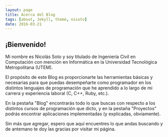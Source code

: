 ```yaml
---
layout: page
title: Acerca del Blog
tags: [about, Jekyll, theme, nisoto]
date: 2016-03-21
---
```


## ¡Bienvenido!

Mi nombre es Nicolás Soto y soy titulado de Ingeniería Civil en Computación con mención en Informática en la Universidad Tecnológica Metropolitana (UTEM).

El propósito de este Blog es proporcionarte las herramientas básicas y necesarias para que puedas desempeñarte como programador en los distintos lenguajes de programación que he aprendido a lo largo de mi carrera y experiencia laboral (C, C++, Ruby, etc.).

En la pestaña "Blog" encontrarás todo lo que buscas con respecto a los distintos cursos de programación que dicto, y en la pestaña "Proyectos" podrás encontrar aplicaciones implementadas (y explicadas, obviamente).

Sin más que agregar, espero que aquí encuentres lo que andas buscando y de antemano te doy las gracias por visitar mi página.
